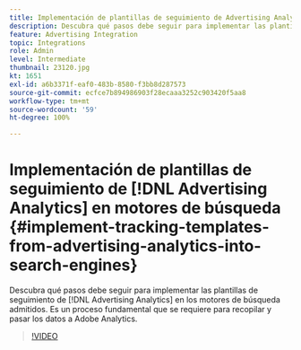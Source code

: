 ```yaml
---
title: Implementación de plantillas de seguimiento de Advertising Analytics en motores de búsqueda
description: Descubra qué pasos debe seguir para implementar las plantillas de seguimiento de Advertising Analytics en los motores de búsqueda admitidos.
feature: Advertising Integration
topic: Integrations
role: Admin
level: Intermediate
thumbnail: 23120.jpg
kt: 1651
exl-id: a6b3371f-eaf0-483b-8580-f3bb8d287573
source-git-commit: ecfce7b894986903f28ecaaa3252c903420f5aa8
workflow-type: tm+mt
source-wordcount: '59'
ht-degree: 100%

---
```


# Implementación de plantillas de seguimiento de [!DNL Advertising Analytics] en motores de búsqueda {#implement-tracking-templates-from-advertising-analytics-into-search-engines}

Descubra qué pasos debe seguir para implementar las plantillas de seguimiento de [!DNL Advertising Analytics] en los motores de búsqueda admitidos. Es un proceso fundamental que se requiere para recopilar y pasar los datos a Adobe Analytics.

>[!VIDEO](https://video.tv.adobe.com/v/38628/?quality=12&learn=on&captions=spa)
